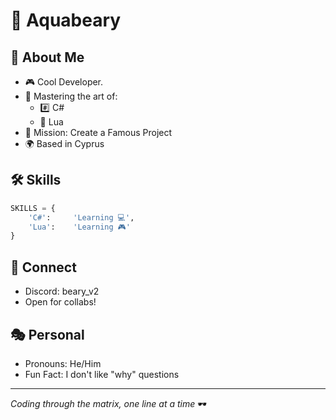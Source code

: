 # 🐻 Aquabeary

## 💫 About Me
- 🎮 Cool Developer.
- 🚀 Mastering the art of:
  - #️⃣ C#
  - 🌙 Lua
- 🎯 Mission: Create a Famous Project
- 🌍 Based in Cyprus

## 🛠️ Skills
```python
SKILLS = {
    'C#':     'Learning 💻',
    'Lua':    'Learning 🎮'
}
```

## 🤝 Connect
- Discord: beary_v2
- Open for collabs!

## 🎭 Personal
- Pronouns: He/Him
- Fun Fact: I don't like "why" questions

---
*Coding through the matrix, one line at a time* 🕶️
